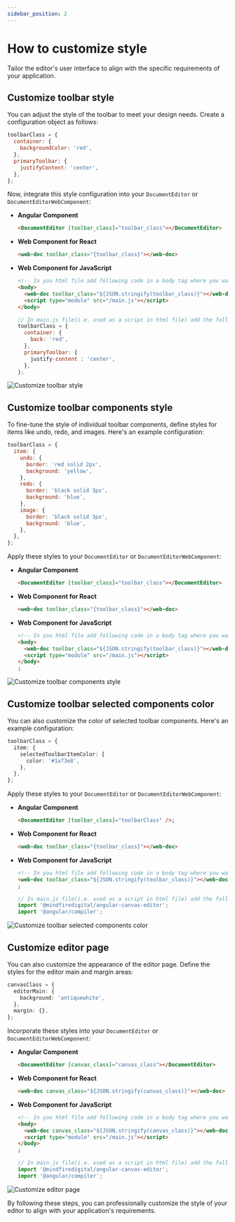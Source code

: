 ```yaml
---
sidebar_position: 2
---
```


# How to customize style

Tailor the editor's user interface to align with the specific requirements of your application.

## Customize toolbar style

You can adjust the style of the toolbar to meet your design needs. Create a configuration object as follows:

```javascript
toolbarClass = {
  container: {
    backgroundColor: 'red',
  },
  primaryToolbar: {
    justifyContent: 'center',
  },
};
```

Now, integrate this style configuration into your `DocumentEditor` or `DocumentEditorWebComponent`:

- **Angular Component**

  ```html
  <DocumentEditor [toolbar_class]="toolbar_class"></DocumentEditor>
  ```

- **Web Component for React**

  ```html
  <web-doc toolbar_class="{toolbar_class}"></web-doc>
  ```

- **Web Component for JavaScript**

  ```html
  <!-- In you html file add following code in a body tag where you want to use Angular canvas editor -->
  <body>
    <web-doc toolbar_class="${JSON.stringify(toolbar_class)}"></web-doc>
    <script type="module" src="/main.js"></script>
  </body>
  ```

  ```javascript
  // In main.js file(i.e. used as a script in html file) add the following code
  toolbarClass = {
    container: {
      back: 'red',
    },
    primaryToolbar: {
      justify-content : 'center',
    },
  };
  ```

![Customize toolbar style](../../../static/img/customize-toolbar-style.png)

## Customize toolbar components style

To fine-tune the style of individual toolbar components, define styles for items like undo, redo, and images. Here's an example configuration:

```javascript
toolbarClass = {
  item: {
    undo: {
      border: 'red solid 2px',
      background: 'yellow',
    },
    redo: {
      border: 'black solid 3px',
      background: 'blue',
    },
    image: {
      border: 'black solid 3px',
      background: 'blue',
    },
  },
};
```

Apply these styles to your `DocumentEditor` or `DocumentEditorWebComponent`:

- **Angular Component**

  ```html
  <DocumentEditor [toolbar_class]="toolbar_class"></DocumentEditor>
  ```

- **Web Component for React**

  ```html
  <web-doc toolbar_class="{toolbar_class}"></web-doc>
  ```

- **Web Component for JavaScript**

  ```html
  <!-- In you html file add following code in a body tag where you want to use Angular canvas editor -->
  <body>
    <web-doc toolbar_class="${JSON.stringify(toolbar_class)}"></web-doc>
    <script type="module" src="/main.js"></script>
  </body>
  ;
  ```

![Customize toolbar components style](../../../static/img/customize-toolbar-components-style.png)

## Customize toolbar selected components color

You can also customize the color of selected toolbar components. Here's an example configuration:

```typescript
toolbarClass = {
  item: {
    selectedToolbarItemColor: {
      color: '#1a73e8',
    },
  },
};
```

Apply these styles to your `DocumentEditor` or `DocumentEditorWebComponent`:

- **Angular Component**

  ```html
  <DocumentEditor [toolbar_class]="toolbarClass" />;
  ```

- **Web Component for React**

  ```html
  <web-doc toolbar_class="{toolbar_class}"></web-doc>
  ```

- **Web Component for JavaScript**

  ```html
  <!-- In you html file add following code in a body tag where you want to use Angular canvas editor -->
  <web-doc toolbar_class="${JSON.stringify(toolbar_class)}"></web-doc>
  ;
  ```

  ```javascript
  // In main.js file(i.e. used as a script in html file) add the following code
  import '@mindfiredigital/angular-canvas-editor';
  import '@angular/compiler';
  ```

![Customize toolbar selected components color](../../../static/img/customize-toolbar-selected-components-color.png)

## Customize editor page

You can also customize the appearance of the editor page. Define the styles for the editor main and margin areas:

```typescript
canvasClass = {
  editorMain: {
    background: 'antiquewhite',
  },
  margin: {},
};
```

Incorporate these styles into your `DocumentEditor` or `DocumentEditorWebComponent`:

- **Angular Component**

  ```html
  <DocumentEditor [canvas_class]="canvas_class"></DocumentEditor>
  ```

- **Web Component for React**

  ```html
  <web-doc canvas_class="${JSON.stringify(canvas_class)}"></web-doc>
  ```

- **Web Component for JavaScript**

  ```html
  <!-- In you html file add following code in a body tag where you want to use Angular canvas editor -->
  <body>
    <web-doc canvas_class="${JSON.stringify(canvas_class)}"></web-doc>
    <script type="module" src="/main.js"></script>
  </body>
  ;
  ```

  ```javascript
  // In main.js file(i.e. used as a script in html file) add the following code
  import '@mindfiredigital/angular-canvas-editor';
  import '@angular/compiler';
  ```

![Customize editor page](../../../static/img/customize-editor-page.png)

By following these steps, you can professionally customize the style of your editor to align with your application's requirements.
